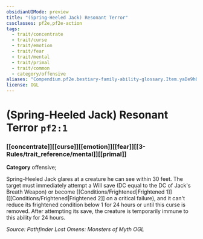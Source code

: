 ```yaml
---
obsidianUIMode: preview
title: "(Spring-Heeled Jack) Resonant Terror"
cssclasses: pf2e,pf2e-action
tags:
  - trait/concentrate
  - trait/curse
  - trait/emotion
  - trait/fear
  - trait/mental
  - trait/primal
  - trait/common
  - category/offensive
aliases: "Compendium.pf2e.bestiary-family-ability-glossary.Item.yaDe9hO9fm2N4SqH"
license: OGL
---
```

# (Spring-Heeled Jack) Resonant Terror `pf2:1`

### [[concentrate]][[curse]][[emotion]][[fear]][[3-Rules/trait_reference/mental]][[primal]]

**Category** offensive; 




Spring-Heeled Jack glares at a creature he can see within 30 feet. The target must immediately attempt a Will save (DC equal to the DC of Jack's Breath Weapon) or become [[Conditions/Frightened|Frightened 1]] ([[Conditions/Frightened|Frightened 2]] on a critical failure), and it can't reduce its frightened condition below 1 for 24 hours or until this curse is removed. After attempting its save, the creature is temporarily immune to this ability for 24 hours.

*Source: Pathfinder Lost Omens: Monsters of Myth*
*OGL*